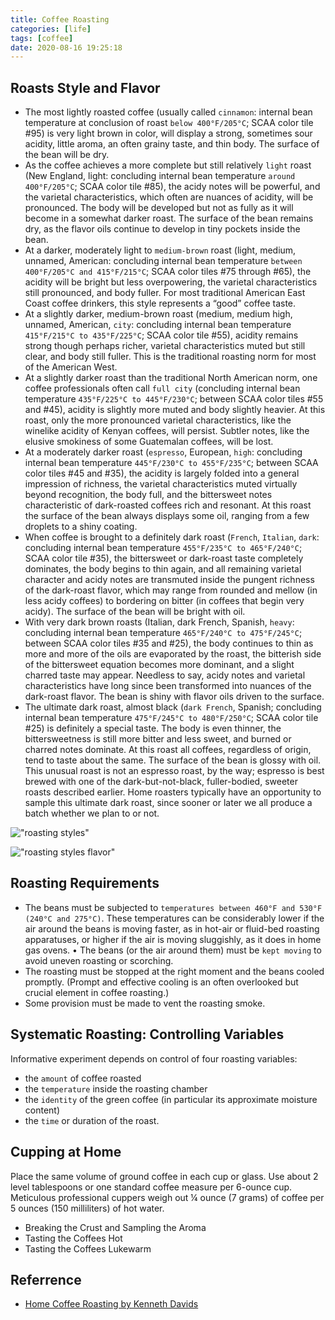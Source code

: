 ```yaml
---
title: Coffee Roasting
categories: [life]
tags: [coffee]
date: 2020-08-16 19:25:18
---
```


## Roasts Style and Flavor

* The most lightly roasted coffee (usually called `cinnamon`: internal bean temperature at conclusion of roast `below 400°F/205°C`; SCAA color tile #95) is very light brown in color, will display a strong, sometimes sour acidity, little aroma, an often grainy taste, and thin body. The surface of the bean will be dry.
* As the coffee achieves a more complete but still relatively `light` roast (New England, light: concluding internal bean temperature `around 400°F/205°C`; SCAA color tile #85), the acidy notes will be powerful, and the varietal characteristics, which often are nuances of acidity, will be pronounced. The body will be developed but not as fully as it will become in a somewhat darker roast. The surface of the bean remains dry, as the flavor oils continue to develop in tiny pockets inside the bean.
* At a darker, moderately light to `medium-brown` roast (light, medium, unnamed, American: concluding internal bean temperature `between 400°F/205°C and 415°F/215°C`; SCAA color tiles #75 through #65), the acidity will be bright but less overpowering, the varietal characteristics still pronounced, and body fuller. For most traditional American East Coast coffee drinkers, this style represents a “good” coffee taste.
* At a slightly darker, medium-brown roast (medium, medium high, unnamed, American, `city`: concluding internal bean temperature `415°F/215°C to 435°F/225°C`; SCAA color tile #55), acidity remains strong though perhaps richer, varietal characteristics muted but still clear, and body still fuller. This is the traditional roasting norm for most of the American West.
* At a slightly darker roast than the traditional North American norm, one coffee professionals often call `full city` (concluding internal bean temperature `435°F/225°C to 445°F/230°C`; between SCAA color tiles #55 and #45), acidity is slightly more muted and body slightly heavier. At this roast, only the more pronounced varietal characteristics, like the winelike acidity of Kenyan coffees, will persist. Subtler notes, like the elusive smokiness of some Guatemalan coffees, will be lost.
* At a moderately darker roast (`espresso`, European, `high`: concluding internal bean temperature `445°F/230°C to 455°F/235°C`; between SCAA color tiles #45 and #35), the acidity is largely folded into a general impression of richness, the varietal characteristics muted virtually beyond recognition, the body full, and the bittersweet notes characteristic of dark-roasted coffees rich and resonant. At this roast the surface of the bean always displays some oil, ranging from a few droplets to a shiny coating.
* When coffee is brought to a definitely dark roast (`French`, `Italian`, `dark`: concluding internal bean temperature `455°F/235°C to 465°F/240°C`; SCAA color tile #35), the bittersweet or dark-roast taste completely dominates, the body begins to thin again, and all remaining varietal character and acidy notes are transmuted inside the pungent richness of the dark-roast flavor, which may range from rounded and mellow (in less acidy coffees) to bordering on bitter (in coffees that begin very acidy). The surface of the bean will be bright with oil.
* With very dark brown roasts (Italian, dark French, Spanish, `heavy`: concluding internal bean temperature `465°F/240°C to 475°F/245°C`; between SCAA color tiles #35 and #25), the body continues to thin as more and more of the oils are evaporated by the roast, the bitterish side of the bittersweet equation becomes more dominant, and a slight charred taste may appear. Needless to say, acidy notes and varietal characteristics have long since been transformed into nuances of the dark-roast flavor. The bean is shiny with flavor oils driven to the surface.
* The ultimate dark roast, almost black (`dark French`, Spanish; concluding internal bean temperature `475°F/245°C to 480°F/250°C`; SCAA color tile #25) is definitely a special taste. The body is even thinner, the bittersweetness is still more bitter and less sweet, and burned or charred notes dominate. At this roast all coffees, regardless of origin, tend to taste about the same. The surface of the bean is glossy with oil. This unusual roast is not an espresso roast, by the way; espresso is best brewed with one of the dark-but-not-black, fuller-bodied, sweeter roasts described earlier. Home roasters typically have an opportunity to sample this ultimate dark roast, since sooner or later we all produce a batch whether we plan to or not.

!["roasting styles"](https://static.wuyuying.com/coffee-roasting/roast-styles.png)

!["roasting styles flavor"](https://static.wuyuying.com/coffee-roasting/roast-style-flavor.png)

## Roasting Requirements

* The beans must be subjected to `temperatures between 460°F and 530°F (240°C and 275°C)`. These temperatures can be considerably lower if the air around the beans is moving faster, as in hot-air or fluid-bed roasting apparatuses, or higher if the air is moving sluggishly, as it does in home gas ovens.
• The beans (or the air around them) must be `kept moving` to avoid uneven roasting or scorching.
* The roasting must be stopped at the right moment and the beans cooled promptly. (Prompt and effective cooling is an often overlooked but crucial element in coffee roasting.)
* Some provision must be made to vent the roasting smoke.

## Systematic Roasting: Controlling Variables

Informative experiment depends on control of four roasting variables:

* the `amount` of coffee roasted
* the `temperature` inside the roasting chamber
* the `identity` of the green coffee (in particular its approximate moisture content)
* the `time` or duration of the roast.

## Cupping at Home

Place the same volume of ground coffee in each cup or glass. Use about 2 level tablespoons or one standard coffee measure per 6-ounce cup. Meticulous professional cuppers weigh out ¼ ounce (7 grams) of coffee per 5 ounces (150 milliliters) of hot water.

* Breaking the Crust and Sampling the Aroma
* Tasting the Coffees Hot
* Tasting the Coffees Lukewarm

## Referrence

* [Home Coffee Roasting by Kenneth Davids](https://book.douban.com/subject/1980833/)